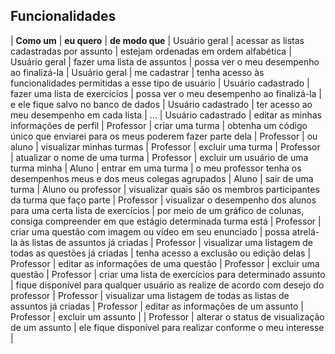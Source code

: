 

## [](#header-2) Funcionalidades

| **Como um** |	**eu quero**	|	**de modo que**	|
Usuário geral	| acessar as listas cadastradas por assunto |	estejam ordenadas em ordem alfabética	|
Usuário geral	| fazer uma lista de assuntos	| possa ver o meu desempenho ao finalizá-la	|
Usuário geral |	me cadastrar | tenha acesso às funcionalidades permitidas a esse tipo de usuário	|
Usuário cadastrado |	fazer uma lista de exercícios	| possa ver o meu desempenho ao finalizá-la	|
e ele fique salvo no banco de dados |
Usuário cadastrado	| ter acesso ao meu desempenho em cada lista |	...	|
Usuário cadastrado |	editar as minhas informações de perfil	|
Professor	| criar uma turma	|	obtenha um código único que enviarei para os meus poderem fazer parte dela	|
Professor	| ou aluno	|	visualizar minhas turmas	|
Professor	|	excluir uma turma		|
Professor	|	atualizar o nome de uma turma		|
Professor	|	excluir um usuário de uma turma minha		|
Aluno	|	entrar em uma turma	|	o meu professor tenha os desempenhos meus e dos meus colegas agrupados	|
Aluno	|	sair de uma turma		|
Aluno ou professor	|	visualizar quais são os membros participantes da turma que faço parte		|
Professor	|	visualizar o desempenho  dos alunos para uma certa lista de exercícios	|	por meio de um gráfico de colunas, consiga compreender em que estágio determinada turma está	|
Professor	|	criar uma questão com imagem ou vídeo em seu enunciado	|	possa atrelá-la às listas de assuntos já criadas	|
Professor	|	visualizar uma listagem de todas as questões já criadas		| tenha acesso a exclusão ou edição delas	|
Professor	|	editar as informações de uma questão		|
Professor	|	excluir uma questão		|
Professor	|	criar uma lista de exercícios para determinado assunto	| fique disponível para qualquer usuário as realize de acordo com desejo do professor 	|
Professor	|	visualizar uma listagem de todas as listas de assuntos já criadas		|
Professor	|	editar as informações de um assunto	|
Professor	|	excluir um assunto	|	|
Professor	|	alterar o status de visualização de um assunto	|	ele fique disponível para realizar conforme o meu interesse	|
